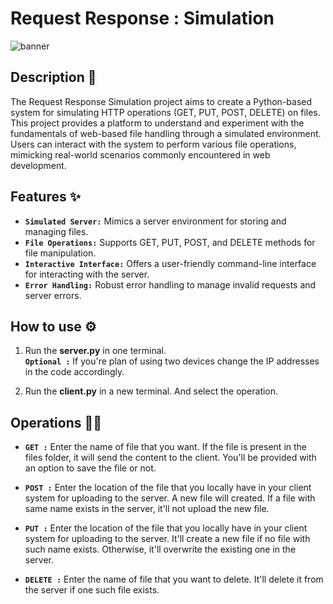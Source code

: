 # Request Response : Simulation
![banner](https://github.com/VishalTheHuman/Request-Response-Simulation/assets/117697246/9e6d8948-1e65-43ae-9294-0cb73b6e782d)


## **Description 📝**
The Request Response Simulation project aims to create a Python-based system for simulating HTTP operations (GET, PUT, POST, DELETE) on files. This project provides a platform to understand and experiment with the fundamentals of web-based file handling through a simulated environment. Users can interact with the system to perform various file operations, mimicking real-world scenarios commonly encountered in web development.

## **Features ✨**
- **```Simulated Server:```** Mimics a server environment for storing and managing files.
- **```File Operations:```** Supports GET, PUT, POST, and DELETE methods for file manipulation.
- **```Interactive Interface:```** Offers a user-friendly command-line interface for interacting with the server.
- **```Error Handling:```** Robust error handling to manage invalid requests and server errors.

## **How to use ⚙️**

1. Run the **server.py** in one terminal.  
**```Optional :```** If you're plan of using two devices change the IP addresses in the code accordingly. 

2. Run the **client.py** in a new terminal. And select the operation.  


## **Operations 🧑‍💻**
- **```GET :```**  Enter the name of file that you want. If the file is present in the files folder, it will send the content to the client. You'll be provided with an option to save the file or not. 

- **```POST :```**  Enter the location of the file that you locally have in your client system for uploading to the server. A new file will created. If a file with same name exists in the server, it'll not upload the new file. 

- **```PUT :```**  Enter the location of the file that you locally have in your client system for uploading to the server. It'll create a new file if no file with such name exists. Otherwise, it'll overwrite the existing one in the server. 

- **```DELETE :```**  Enter the name of file that you want to delete. It'll delete it from the server if one such file exists. 